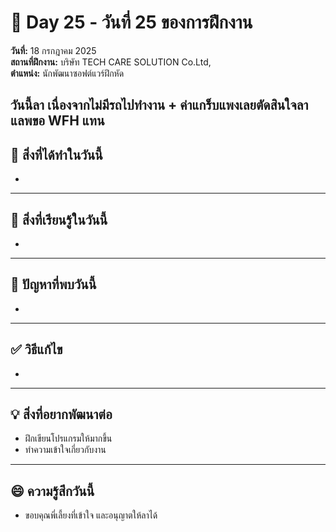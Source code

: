 # 📅 Day 25 - วันที่ 25 ของการฝึกงาน
**วันที่:** 18 กรกฎาคม 2025  
**สถานที่ฝึกงาน:** บริษัท TECH CARE SOLUTION Co.Ltd,  
**ตำแหน่ง:** นักพัฒนาซอฟต์แวร์ฝึกหัด

วันนี้ลา  เนื่องจากไม่มีรถไปทำงาน + ค่าแกร็บแพงเลยตัดสินใจลาแลพขอ WFH แทน
---

## 📝 สิ่งที่ได้ทำในวันนี้
- 

  
  


---

## 🎯 สิ่งที่เรียนรู้ในวันนี้ 
- 




---

## 🤔 ปัญหาที่พบวันนี้
- 




---

## ✅ วิธีแก้ไข
-



---

## 💡 สิ่งที่อยากพัฒนาต่อ
- ฝึกเขียนโปรแกรมให้มากขึ้น
- ทำความเข้าใจเกี่ยวกับงาน



---

## 😄 ความรู้สึกวันนี้
- ขอบคุณพี่เลี้ยงที่เข้าใจ และอนุญาตให้ลาได้
